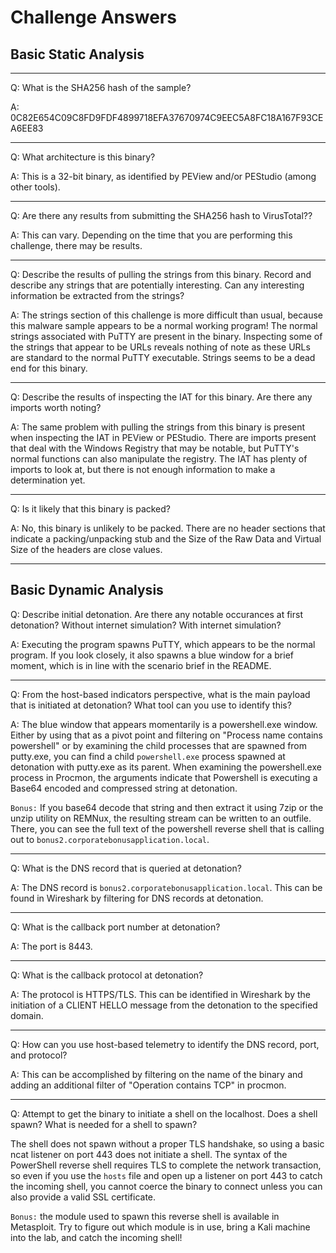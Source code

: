 # Challenge Answers

## Basic Static Analysis
---

Q: What is the SHA256 hash of the sample?

A: 0C82E654C09C8FD9FDF4899718EFA37670974C9EEC5A8FC18A167F93CEA6EE83

---

Q: What architecture is this binary?

A: This is a 32-bit binary, as identified by PEView and/or PEStudio (among other tools).

---

Q: Are there any results from submitting the SHA256 hash to VirusTotal??

A: This can vary. Depending on the time that you are performing this challenge, there may be results.

---

Q: Describe the results of pulling the strings from this binary. Record and describe any strings that are potentially interesting. Can any interesting information be extracted from the strings?

A: The strings section of this challenge is more difficult than usual, because this malware sample appears to be a normal working program! The normal strings associated with PuTTY are present in the binary. Inspecting some of the strings that appear to be URLs reveals nothing of note as these URLs are standard to the normal PuTTY executable. Strings seems to be a dead end for this binary.

---

Q: Describe the results of inspecting the IAT for this binary. Are there any imports worth noting?

A: The same problem with pulling the strings from this binary is present when inspecting the IAT in PEView or PEStudio. There are imports present that deal with the Windows Registry that may be notable, but PuTTY's normal functions can also manipulate the registry. The IAT has plenty of imports to look at, but there is not enough information to make a determination yet.

---

Q: Is it likely that this binary is packed?

A: No, this binary is unlikely to be packed. There are no header sections that indicate a packing/unpacking stub and the Size of the Raw Data and Virtual Size of the headers are close values.

---
## Basic Dynamic Analysis


Q: Describe initial detonation. Are there any notable occurances at first detonation? Without internet simulation? With internet simulation?

A: Executing the program spawns PuTTY, which appears to be the normal program. If you look closely, it also spawns a blue window for a brief moment, which is in line with the scenario brief in the README.

---

Q: From the host-based indicators perspective, what is the main payload that is initiated at detonation? What tool can you use to identify this?

A: The blue window that appears momentarily is a powershell.exe window. Either by using that as a pivot point and filtering on "Process name contains powershell" or by examining the child processes that are spawned from putty.exe, you can find a child `powershell.exe` process spawned at detonation with putty.exe as its parent. When examining the powershell.exe process in Procmon, the arguments indicate that Powershell is executing a Base64 encoded and compressed string at detonation.

`Bonus:` If you base64 decode that string and then extract it using 7zip or the unzip utility on REMNux, the resulting stream can be written to an outfile. There, you can see the full text of the powershell reverse shell that is calling out to `bonus2.corporatebonusapplication.local`.

---

Q: What is the DNS record that is queried at detonation?

A: The DNS record is `bonus2.corporatebonusapplication.local`. This can be found in Wireshark by filtering for DNS records at detonation.

---

Q: What is the callback port number at detonation?

A: The port is 8443.

---

Q: What is the callback protocol at detonation?

A: The protocol is HTTPS/TLS. This can be identified in Wireshark by the initiation of a CLIENT HELLO message from the detonation to the specified domain.

---

Q: How can you use host-based telemetry to identify the DNS record, port, and protocol?

A: This can be accomplished by filtering on the name of the binary and adding an additional filter of "Operation contains TCP" in procmon.

---

Q: Attempt to get the binary to initiate a shell on the localhost. Does a shell spawn? What is needed for a shell to spawn?

The shell does not spawn without a proper TLS handshake, so using a basic ncat listener on port 443 does not initiate a shell. The syntax of the PowerShell reverse shell requires TLS to complete the network transaction, so even if you use the `hosts` file and open up a listener on port 443 to catch the incoming shell, you cannot coerce the binary to connect unless you can also provide a valid SSL certificate.

`Bonus:` the module used to spawn this reverse shell is available in Metasploit. Try to figure out which module is in use, bring a Kali machine into the lab, and catch the incoming shell!